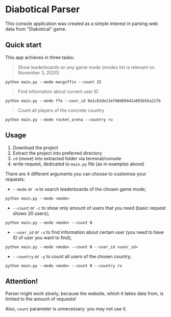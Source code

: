# Diabotical Parser

This console application was created as a simple interest in parsing web data from "Diabotical" game.


## Quick start

This app achieves in three tasks:

> Show leaderboards on any game mode (modes list is relevant on November 3, 2020)

```terminal
python main.py --mode macguffin --count 25
```

> Find information about current user ID
```shell
python main.py --mode ffa --user_id 9a1c62de13ef40d69442a891b55a21fb
```

> Count all players of the concrete country
```shell
python main.py --mode rocket_arena --country ru
```

## Usage

1. Download the project
2. Extract the project into preferred directory
3. `cd` (move) into extracted folder via terminal/console
4. write request, dedicated to `main.py` file (as in examples above)

There are 4 different arguments you can choose to customise your requests:
- `--mode` or `-m` to search leaderboards of the chosen game mode;
```shell
python main.py --mode <mode>
```

- `--count` or `-c` to show only amount of users that you need (basic request shows 20 users);
```shell
python main.py --mode <mode> --count N
```

- `--user_id` or `-u` to find information about certain user (you need to have ID of user you want to find);
```shell
python main.py --mode <mode> --count N --user_id <user_id>
```

- `--country` or `-y` to count all users of the chosen country;
```shell
python main.py --mode <mode> --count N --country ru
```

## Attention! 

Parser might  work slowly, because the website, which it takes data from, is limited to the amount of requests!

Also, `count` parameter is unnecessary. you may not use it.

